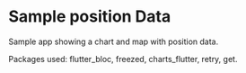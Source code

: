 # Sample position Data

Sample app showing a chart and map with position data.

Packages used: flutter_bloc, freezed, charts_flutter, retry, get.